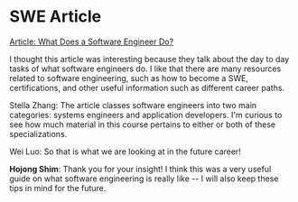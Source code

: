 # SWE Article
[Article: What Does a Software Engineer Do?](https://www.coursera.org/articles/software-engineer)

I thought this article was interesting because they talk about the day to day tasks of what software engineers do. I like that there are many resources related to software engineering, such as how to become a SWE, certifications, and other useful information such as different career paths. 


Stella Zhang: The article classes software engineers into two main categories: systems engineers and application developers. I'm curious to see how much material in this course pertains to either or both of these specializations.


Wei Luo: So that is what we are looking at in the future career!

**Hojong Shim**: Thank you for your insight! I think this was a very useful guide on what software engineering is really like -- I will also keep these tips in mind for the future.


